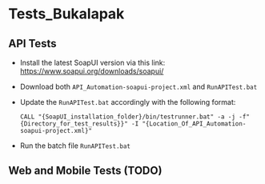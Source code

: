 # Tests_Bukalapak

## API Tests
- Install the latest SoapUI version via this link: https://www.soapui.org/downloads/soapui/
- Download both `API_Automation-soapui-project.xml` and `RunAPITest.bat`
- Update the `RunAPITest.bat` accordingly with the following format:


      CALL "{SoapUI_installation_folder}/bin/testrunner.bat" -a -j -f"{Directory_for_test_results}}" -I "{Location_Of_API_Automation-soapui-project.xml}"
- Run the batch file `RunAPITest.bat`





## Web and Mobile Tests (TODO)

